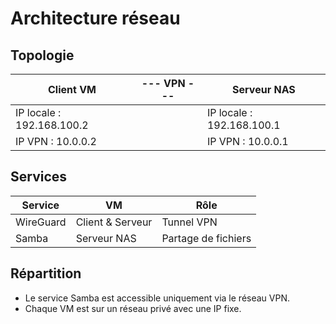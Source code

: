 # Architecture réseau

## Topologie

| Client VM | --- VPN --- | Serveur NAS |
|--------|----|------|
| IP locale : 192.168.100.2 |  | IP locale : 192.168.100.1 |
| IP VPN : 10.0.0.2 |  | IP VPN : 10.0.0.1 |


## Services

| Service | VM | Rôle |
|--------|----|------|
| WireGuard | Client & Serveur | Tunnel VPN |
| Samba | Serveur NAS | Partage de fichiers |

## Répartition

- Le service Samba est accessible uniquement via le réseau VPN.
- Chaque VM est sur un réseau privé avec une IP fixe.
